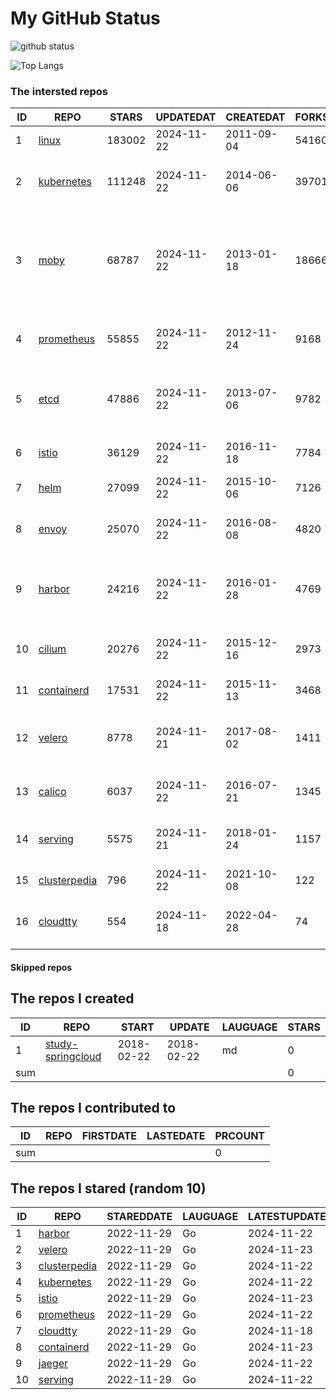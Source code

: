 # My GitHub Status

<img src="https://github-readme-stats-1.yihong0618.vercel.app/api?username=daoqingniu&show_icons=true&&&hide_title=true&count_private=true" alt="github status" />

![Top Langs](https://github-readme-stats-1.yihong0618.vercel.app/api/top-langs/?username=daoqingniu&layout=compact)

<!--START_SECTION:github_repos-->
### The intersted repos
| ID |                              REPO                               | STARS  | UPDATEDAT  | CREATEDAT  | FORKSCOUNT |                                                DESCRIPTIONS                                                |
|----|-----------------------------------------------------------------|--------|------------|------------|------------|------------------------------------------------------------------------------------------------------------|
|  1 | [linux](https://github.com/torvalds/linux)                      | 183002 | 2024-11-22 | 2011-09-04 |      54160 | Linux kernel source tree                                                                                   |
|  2 | [kubernetes](https://github.com/kubernetes/kubernetes)          | 111248 | 2024-11-22 | 2014-06-06 |      39701 | Production-Grade Container Scheduling and Management                                                       |
|  3 | [moby](https://github.com/moby/moby)                            |  68787 | 2024-11-22 | 2013-01-18 |      18666 | The Moby Project - a collaborative project for the container ecosystem to assemble container-based systems |
|  4 | [prometheus](https://github.com/prometheus/prometheus)          |  55855 | 2024-11-22 | 2012-11-24 |       9168 | The Prometheus monitoring system and time series database.                                                 |
|  5 | [etcd](https://github.com/etcd-io/etcd)                         |  47886 | 2024-11-22 | 2013-07-06 |       9782 | Distributed reliable key-value store for the most critical data of a distributed system                    |
|  6 | [istio](https://github.com/istio/istio)                         |  36129 | 2024-11-22 | 2016-11-18 |       7784 | Connect, secure, control, and observe services.                                                            |
|  7 | [helm](https://github.com/helm/helm)                            |  27099 | 2024-11-22 | 2015-10-06 |       7126 | The Kubernetes Package Manager                                                                             |
|  8 | [envoy](https://github.com/envoyproxy/envoy)                    |  25070 | 2024-11-22 | 2016-08-08 |       4820 | Cloud-native high-performance edge/middle/service proxy                                                    |
|  9 | [harbor](https://github.com/goharbor/harbor)                    |  24216 | 2024-11-22 | 2016-01-28 |       4769 | An open source trusted cloud native registry project that stores, signs, and scans content.                |
| 10 | [cilium](https://github.com/cilium/cilium)                      |  20276 | 2024-11-22 | 2015-12-16 |       2973 | eBPF-based Networking, Security, and Observability                                                         |
| 11 | [containerd](https://github.com/containerd/containerd)          |  17531 | 2024-11-22 | 2015-11-13 |       3468 | An open and reliable container runtime                                                                     |
| 12 | [velero](https://github.com/vmware-tanzu/velero)                |   8778 | 2024-11-21 | 2017-08-02 |       1411 | Backup and migrate Kubernetes applications and their persistent volumes                                    |
| 13 | [calico](https://github.com/projectcalico/calico)               |   6037 | 2024-11-22 | 2016-07-21 |       1345 | Cloud native networking and network security                                                               |
| 14 | [serving](https://github.com/knative/serving)                   |   5575 | 2024-11-21 | 2018-01-24 |       1157 | Kubernetes-based, scale-to-zero, request-driven compute                                                    |
| 15 | [clusterpedia](https://github.com/clusterpedia-io/clusterpedia) |    796 | 2024-11-22 | 2021-10-08 |        122 | The Encyclopedia of Kubernetes clusters                                                                    |
| 16 | [cloudtty](https://github.com/cloudtty/cloudtty)                |    554 | 2024-11-18 | 2022-04-28 |         74 | A Friendly Kubernetes CloudShell (Web Terminal) !                                                          |



#### Skipped repos
<!--END_SECTION:github_repos-->

<!--START_SECTION:my_github-->
## The repos I created
| ID  |                                 REPO                                 |   START    |   UPDATE   | LAUGUAGE | STARS |
|-----|----------------------------------------------------------------------|------------|------------|----------|-------|
|   1 | [study-springcloud](https://github.com/daoqingniu/study-springcloud) | 2018-02-22 | 2018-02-22 | md       |     0 |
| sum |                                                                      |            |            |          |     0 |

## The repos I contributed to
| ID  | REPO | FIRSTDATE | LASTEDATE | PRCOUNT |
|-----|------|-----------|-----------|---------|
| sum |      |           |           |       0 |

## The repos I stared (random 10)
| ID |                              REPO                               | STAREDDATE | LAUGUAGE | LATESTUPDATE |
|----|-----------------------------------------------------------------|------------|----------|--------------|
|  1 | [harbor](https://github.com/goharbor/harbor)                    | 2022-11-29 | Go       | 2024-11-22   |
|  2 | [velero](https://github.com/vmware-tanzu/velero)                | 2022-11-29 | Go       | 2024-11-23   |
|  3 | [clusterpedia](https://github.com/clusterpedia-io/clusterpedia) | 2022-11-29 | Go       | 2024-11-22   |
|  4 | [kubernetes](https://github.com/kubernetes/kubernetes)          | 2022-11-29 | Go       | 2024-11-22   |
|  5 | [istio](https://github.com/istio/istio)                         | 2022-11-29 | Go       | 2024-11-23   |
|  6 | [prometheus](https://github.com/prometheus/prometheus)          | 2022-11-29 | Go       | 2024-11-22   |
|  7 | [cloudtty](https://github.com/cloudtty/cloudtty)                | 2022-11-29 | Go       | 2024-11-18   |
|  8 | [containerd](https://github.com/containerd/containerd)          | 2022-11-29 | Go       | 2024-11-23   |
|  9 | [jaeger](https://github.com/jaegertracing/jaeger)               | 2022-11-29 | Go       | 2024-11-22   |
| 10 | [serving](https://github.com/knative/serving)                   | 2022-11-29 | Go       | 2024-11-22   |

<!--END_SECTION:my_github-->

